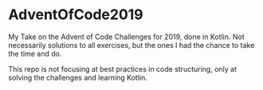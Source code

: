 # AdventOfCode2019
My Take on the Advent of Code Challenges for 2019, done in Kotlin.
Not necessarily solutions to all exercises, but the ones I had the chance to take the time and do.


This repo is not focusing at best practices in code structuring, only at solving the challenges and learning Kotlin.


